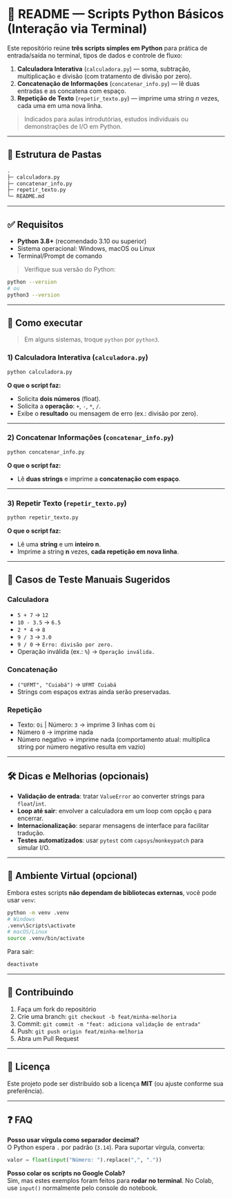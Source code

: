 # 📘 README — Scripts Python Básicos (Interação via Terminal)

Este repositório reúne **três scripts simples em Python** para prática de entrada/saída no terminal, tipos de dados e controle de fluxo:

1. **Calculadora Interativa** (`calculadora.py`) — soma, subtração, multiplicação e divisão (com tratamento de divisão por zero).  
2. **Concatenação de Informações** (`concatenar_info.py`) — lê duas entradas e as concatena com espaço.  
3. **Repetição de Texto** (`repetir_texto.py`) — imprime uma string *n* vezes, cada uma em uma nova linha.

> Indicados para aulas introdutórias, estudos individuais ou demonstrações de I/O em Python.

---

## 📂 Estrutura de Pastas

```txt
.
├─ calculadora.py
├─ concatenar_info.py
├─ repetir_texto.py
└─ README.md
```

---

## ✅ Requisitos

- **Python 3.8+** (recomendado 3.10 ou superior)  
- Sistema operacional: Windows, macOS ou Linux  
- Terminal/Prompt de comando

> Verifique sua versão do Python:
```bash
python --version
# ou
python3 --version
```

---

## 🚀 Como executar

> Em alguns sistemas, troque `python` por `python3`.

### 1) Calculadora Interativa (`calculadora.py`)

```bash
python calculadora.py
```

**O que o script faz:**  
- Solicita **dois números** (float).  
- Solicita a **operação**: `+`, `-`, `*`, `/`.  
- Exibe o **resultado** ou mensagem de erro (ex.: divisão por zero).

---

### 2) Concatenar Informações (`concatenar_info.py`)

```bash
python concatenar_info.py
```

**O que o script faz:**  
- Lê **duas strings** e imprime a **concatenação com espaço**.

---

### 3) Repetir Texto (`repetir_texto.py`)

```bash
python repetir_texto.py
```

**O que o script faz:**  
- Lê uma **string** e um **inteiro n**.  
- Imprime a string **n** vezes, **cada repetição em nova linha**.

---

## 🧪 Casos de Teste Manuais Sugeridos

### Calculadora
- `5 + 7` → `12`  
- `10 - 3.5` → `6.5`  
- `2 * 4` → `8`  
- `9 / 3` → `3.0`  
- `9 / 0` → `Erro: divisão por zero.`  
- Operação inválida (ex.: `%`) → `Operação inválida.`

### Concatenação
- `("UFMT", "Cuiabá")` → `UFMT Cuiabá`  
- Strings com espaços extras ainda serão preservadas.

### Repetição
- Texto: `Oi` | Número: `3` → imprime 3 linhas com `Oi`  
- Número `0` → imprime nada  
- Número negativo → imprime nada (comportamento atual: multiplica string por número negativo resulta em vazio)

---

## 🛠️ Dicas e Melhorias (opcionais)

- **Validação de entrada**: tratar `ValueError` ao converter strings para `float`/`int`.  
- **Loop até sair**: envolver a calculadora em um loop com opção `q` para encerrar.  
- **Internacionalização**: separar mensagens de interface para facilitar tradução.  
- **Testes automatizados**: usar `pytest` com `capsys`/`monkeypatch` para simular I/O.

---

## 🧰 Ambiente Virtual (opcional)

Embora estes scripts **não dependam de bibliotecas externas**, você pode usar `venv`:

```bash
python -m venv .venv
# Windows
.venv\Scripts\activate
# macOS/Linux
source .venv/bin/activate
```

Para sair:
```bash
deactivate
```

---

## 🤝 Contribuindo

1. Faça um fork do repositório  
2. Crie uma branch: `git checkout -b feat/minha-melhoria`  
3. Commit: `git commit -m "feat: adiciona validação de entrada"`  
4. Push: `git push origin feat/minha-melhoria`  
5. Abra um Pull Request

---

## 📜 Licença

Este projeto pode ser distribuído sob a licença **MIT** (ou ajuste conforme sua preferência).

---

## ❓ FAQ

**Posso usar vírgula como separador decimal?**  
O Python espera `.` por padrão (`3.14`). Para suportar vírgula, converta:  
```python
valor = float(input("Número: ").replace(",", "."))
```

**Posso colar os scripts no Google Colab?**  
Sim, mas estes exemplos foram feitos para **rodar no terminal**. No Colab, use `input()` normalmente pelo console do notebook.
 
